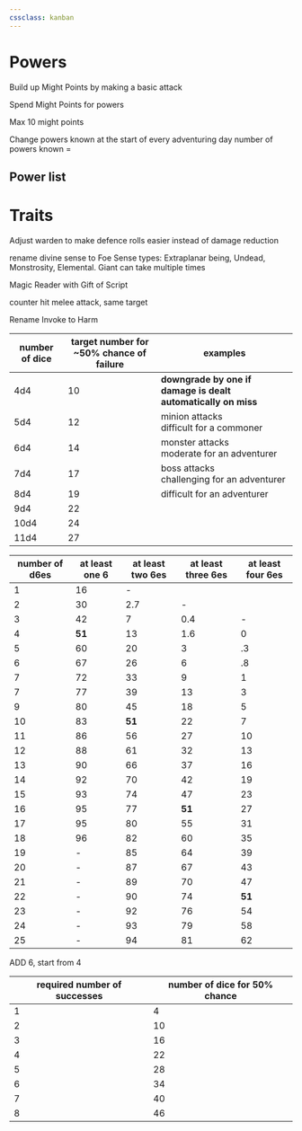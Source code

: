 ```yaml
---
cssclass: kanban
---
```

# Powers

Build up Might Points by making a basic attack

Spend Might Points for powers

Max 10 might points

Change powers known at the start of every adventuring day
number of powers known = 

## Power list
# Traits
Adjust warden to make defence rolls easier instead of damage reduction

rename divine sense to Foe Sense
types: Extraplanar being, Undead, Monstrosity, Elemental. Giant
can take multiple times

Magic Reader with Gift of Script

counter hit melee attack, same target

Rename Invoke to Harm


| number of dice | target number for ~50% chance of failure | examples                                                      |
| -------------- | ---------------------------------------- | ------------------------------------------------------------- |
| 4d4            | 10                                       | **downgrade by one if damage is dealt automatically on miss** |
| 5d4            | 12                                       | minion attacks <br> difficult for a commoner                  |
| 6d4            | 14                                       | monster attacks <br> moderate for an adventurer               |
| 7d4            | 17                                       | boss attacks <br> challenging for an adventurer               |
| 8d4            | 19                                       | difficult for an adventurer                                   |
| 9d4            | 22                                       |                                                               |
| 10d4           | 24                                       |                                                               |
| 11d4           | 27                                       |                                                               |

| number of d6es | at least one 6 | at least two 6es | at least three 6es | at least four 6es |
| -------------- | -------------- | ---------------- | ------------------ | ----------------- |
| 1              | 16             | -                |                    |                   |
| 2              | 30             | 2.7              | -                  |                   |
| 3              | 42             | 7                | 0.4                | -                 |
| 4              | **51**         | 13               | 1.6                | 0                 |
| 5              | 60             | 20               | 3                  | .3                |
| 6              | 67             | 26               | 6                  | .8                |
| 7              | 72             | 33               | 9                  | 1                 |
| 7              | 77             | 39               | 13                 | 3                 |
| 9              | 80             | 45               | 18                 | 5                 |
| 10             | 83             | **51**           | 22                 | 7                 |
| 11             | 86             | 56               | 27                 | 10                |
| 12             | 88             | 61               | 32                 | 13                |
| 13             | 90             | 66               | 37                 | 16                |
| 14             | 92             | 70               | 42                 | 19                |
| 15             | 93             | 74               | 47                 | 23                |
| 16             | 95             | 77               | **51**             | 27                | 
| 17             | 95             | 80               | 55                 | 31                |
| 18             | 96             | 82               | 60                 | 35                |
| 19             | -              | 85               | 64                 | 39                |
| 20             | -              | 87               | 67                 | 43                |
| 21             | -              | 89               | 70                 | 47                |
| 22             | -              | 90               | 74                 | **51**            |
| 23             | -              | 92               | 76                 | 54                |
| 24             | -              | 93               | 79                 | 58                |
| 25             | -              | 94               | 81                 | 62                |


ADD 6, start from 4

| required number of successes | number of dice for 50% chance |
| ---------------------------- | ----------------------------- |
| 1                            | 4                             |
| 2                            | 10                            |
| 3                            | 16                            |
| 4                            | 22                            |
| 5                            | 28                            |
| 6                            | 34                            |
| 7                            | 40                            | 
| 8                            |     46                          |
